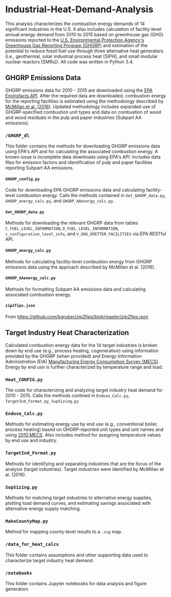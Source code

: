 # Industrial-Heat-Demand-Analysis
This analysis characterizes the combustion energy demands of 14 significant industries in the U.S. It also includes calculation of facility-level annual energy demand from 2010 to 2015 based on greenhouse gas (GHG) emissions reported to the [U.S. Environmental Protection Agency's Greenhouse Gas Reporting Program (GHGRP)](https://www.epa.gov/ghgreporting) and estimation of the potential to reduce fossil fuel use through three alternative heat generators (i.e., geothermal, solar industrial process heat [SIPH], and small modular nuclear reactors [SMRs]).
All code was written in Python 3.4.

## GHGRP Emissions Data
GHGRP emissions data for 2010 - 2015 are downloaded using the [EPA Envirofacts API](https://www.epa.gov/enviro/envirofacts-data-service-api).
After the required data are downloaded, combustion energy for the reporting facilities is estimated using the methodology described by [McMillan et al. (2016)](https://doi.org/10.2172/1334495).
Updated methodology includes expanded use of GHGRP-specified combustion unit types and data on combustion of wood and wood residuals in the pulp and paper industries (Subpart AA emissions). 

### `/GHGRP_dl`
This folder contains the methods for downloading GHGRP emissions data using EPA's API and for calculating the associated combustion energy.
A known issue is incomplete data downloads using EPA's API.
Includes data files for emission factors and identification of pulp and paper facilities reporting Subpart AA emissions.

#### `GHGRP_config.py`
Code for downloading EPA GHGRP emissions data and calculating facility-level combustion energy.
Calls the methods contained in `Get_GHGRP_data.py`, `GHGRP_energy_calc.py`, and `GHGRP_AAenergy_calc.py`.

#### `Get_GHGRP_data.py`
Methods for downloading the relevant GHGRP data from tables `C_FUEL_LEVEL_INFORMATION`, `D_FUEL_LEVEL_INFORMATION`, `c_configuration_level_info`, and `V_GHG_EMITTER_FACILITIES` via EPA RESTful API.

#### `GHGRP_energy_calc.py`
Methods for calculating facility-level combustion energy from GHGRP emissions data using the approach described by McMillan et al. (2016).

#### `GHGRP_AAenergy_calc.py`
Methods for formatting Subpart AA emissions data and calculating associated combustion energy.

#### `zip2fips.json`

From https://github.com/bgruber/zip2fips/blob/master/zip2fips.json

## Target Industry Heat Characterization
Calculated combustion energy data for the 14 target industries is broken down by end use (e.g., process heating, cogeneration) using information provided by the GHGRP (when provided) and Energy Information Administration (EIA) [Manufacturing Energy Consumption Survey (MECS)](https://www.eia.gov/consumption/manufacturing/).
Energy by end use is further characterized by temperature range and load.

### `Heat_CONFIG.py`
The code for characterizing and analyzing target industry heat demand for 2010 - 2015.
Calls the methods contined in `Enduse_Calc.py`, `TargetInd_Format.py`, `SupSizing.py`

### `Enduse_Calc.py`
Methods for estimating energy use by end use (e.g., conventional boiler, process heating) based on GHGRP-reported unit types and unit names and using [2010 MECS](http://www.eia.gov/consumption/manufacturing/data/2010/).
Also includes method for assigning temperature values by end use and industry.

### `TargetInd_Format.py`
Methods for identifying and separating industries that are the focus of the analysis (target industries).
Target industries were identified by McMillan et al. (2016).

### `SupSizing.py`
Methods for matching target industries to alternative energy supplies, plotting load demand curves, and estimating savings associated with alternative energy supply matching.

### `MakeCountyMap.py`
Method for mapping county-level results to a `.svg` map.

### `/data_for_heat_calcs`
This folder contains assumptions and other supporting data used to characterize target industry heat demand.

### `/notebooks`
This folder contains Jupyter notebooks for data analysis and figure generation.
